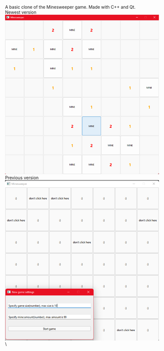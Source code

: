 A basic clone of the Minesweeper game. Made with C++ and Qt.\
Newest version\
![Example2](Example2.png?raw=true "Latest")\
Previous version\
![Example](Example.png?raw=true "Previous")\
